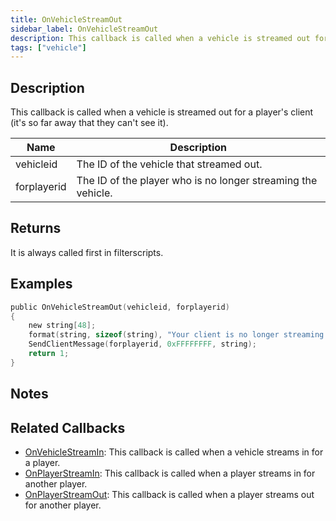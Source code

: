 ```yaml
---
title: OnVehicleStreamOut
sidebar_label: OnVehicleStreamOut
description: This callback is called when a vehicle is streamed out for a player's client (it's so far away that they can't see it).
tags: ["vehicle"]
---
```


## Description

This callback is called when a vehicle is streamed out for a player's client (it's so far away that they can't see it).

| Name        | Description                                                  |
| ----------- | ------------------------------------------------------------ |
| vehicleid   | The ID of the vehicle that streamed out.                     |
| forplayerid | The ID of the player who is no longer streaming the vehicle. |

## Returns

It is always called first in filterscripts.

## Examples

```c
public OnVehicleStreamOut(vehicleid, forplayerid)
{
    new string[48];
    format(string, sizeof(string), "Your client is no longer streaming vehicle %d", vehicleid);
    SendClientMessage(forplayerid, 0xFFFFFFFF, string);
    return 1;
}
```

## Notes

<TipNPCCallbacks />

## Related Callbacks
- [OnVehicleStreamIn](OnVehicleStreamIn): This callback is called when a vehicle streams in for a player. 
- [OnPlayerStreamIn](OnPlayerStreamIn): This callback is called when a player streams in for another player. 
- [OnPlayerStreamOut](OnPlayerStreamOut): This callback is called when a player streams out for another player. 

